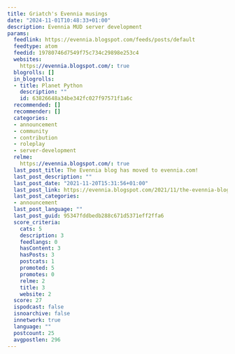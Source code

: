 ```yaml
---
title: Griatch's Evennia musings
date: "2024-11-01T10:48:33+01:00"
description: Evennia MUD server development
params:
  feedlink: https://evennia.blogspot.com/feeds/posts/default
  feedtype: atom
  feedid: 19780746d7549f75c734c29898e253c4
  websites:
    https://evennia.blogspot.com/: true
  blogrolls: []
  in_blogrolls:
  - title: Planet Python
    description: ""
    id: 63826648a34be342fc027f97571f1a6c
  recommended: []
  recommender: []
  categories:
  - announcement
  - community
  - contribution
  - roleplay
  - server-development
  relme:
    https://evennia.blogspot.com/: true
  last_post_title: The Evennia blog has moved to evennia.com!
  last_post_description: ""
  last_post_date: "2021-11-20T15:31:56+01:00"
  last_post_link: https://evennia.blogspot.com/2021/11/the-evennia-blog-has-moved-to-evenniacom.html
  last_post_categories:
  - announcement
  last_post_language: ""
  last_post_guid: 95347fddbedb288c671d5371eff2ffa6
  score_criteria:
    cats: 5
    description: 3
    feedlangs: 0
    hasContent: 3
    hasPosts: 3
    postcats: 1
    promoted: 5
    promotes: 0
    relme: 2
    title: 3
    website: 2
  score: 27
  ispodcast: false
  isnoarchive: false
  innetwork: true
  language: ""
  postcount: 25
  avgpostlen: 296
---
```

